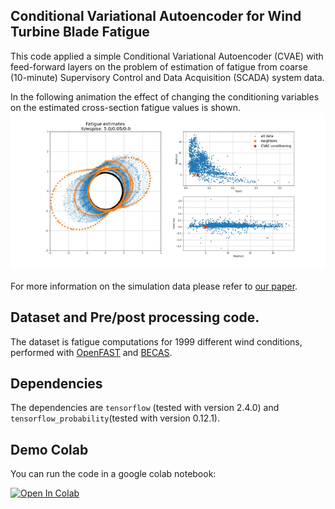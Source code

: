 ## Conditional Variational Autoencoder for Wind Turbine Blade Fatigue
This code applied a simple Conditional Variational Autoencoder (CVAE) with feed-forward layers on the problem of estimation of 
fatigue from coarse (10-minute) Supervisory Control and Data Acquisition (SCADA) system data. 

In the following animation the effect of changing the conditioning variables on the estimated cross-section fatigue values is shown.
![anim](figures/animation.gif)

For more information on the simulation data please refer to [our paper](https://onlinelibrary.wiley.com/doi/full/10.1002/we.2621).

## Dataset and Pre/post processing code.
The dataset is fatigue computations for 1999 different wind conditions, performed with [OpenFAST](https://github.com/OpenFAST) and [BECAS](https://becas.dtu.dk/). 

## Dependencies
The dependencies are `tensorflow` (tested with version 2.4.0) and `tensorflow_probability`(tested with version 0.12.1).

## Demo Colab
You can run the code in a google colab notebook:

[![Open In Colab](https://colab.research.google.com/assets/colab-badge.svg)](https://colab.research.google.com/github/mylonasc/fatigue_cvae/blob/main/notebooks/2021-CVAE_v3.ipynb)
